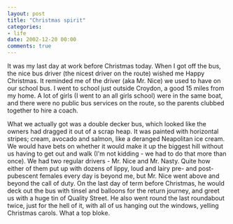 ```yaml
---
layout: post
title: "Christmas spirit"
categories:
- life
date: 2002-12-20 00:00
comments: true
---
```


<p>It was my last day at work before Christmas today. When I got off the bus, the nice bus driver (the nicest driver on the route) wished me Happy Christmas. It reminded me of the driver (aka Mr. Nice) we used to have on our school bus. I went to school just outside Croydon, a good 15 miles from my home. A lot of girls (I went to an all girls school) were in the same boat, and there were no public bus services on the route, so the parents clubbed together to hire a coach.</p>

<p>What we actually got was a double decker bus, which looked like the owners had dragged it out of a scrap heap. It was painted with horizontal stripes; cream, avocado and salmon, like a deranged Neapolitan ice cream. We would have bets on whether it would make it up the biggest hill without us having to get out and walk (I'm not kidding - we had to do that more than once). We had two regular drivers - Mr. Nice and Mr. Nasty. Quite how either of them put up with dozens of lippy, loud and lairy pre- and post-pubescent females every day is beyond me, but Mr. Nice went above and beyond the call of duty. On the last day of term before Christmas, he would deck out the bus with tinsel and balloons for the return journey, and greet us with a huge tin of Quality Street. He also went round the last roundabout twice, just for the hell of it, with all of us hanging out the windows, yelling Christmas carols. What a top bloke.</p>
